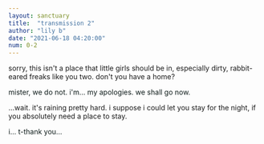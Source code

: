 ```yaml
---
layout: sanctuary
title:  "transmission 2"
author: "lily b"
date: "2021-06-18 04:20:00"
num: 0-2
---
```


<p style="color: #1b1b1b">sorry, this isn't a place that little girls should be in, especially dirty, rabbit-eared freaks like you two. don't you have a home?</p>

<p style="color: #111e1d">mister, we do not. i'm... my apologies. we shall go now.</p>

<p style="color: #1b1b1b">...wait. it's raining pretty hard. i suppose i could let you stay for the night, if you absolutely need a place to stay.</p>

<p style="color: #111e1d">i... t-thank you...</p>
